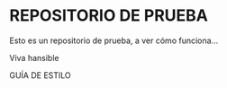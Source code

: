 # REPOSITORIO DE PRUEBA

Esto es un repositorio de prueba, a ver cómo funciona...

Viva hansible

GUÍA DE ESTILO
